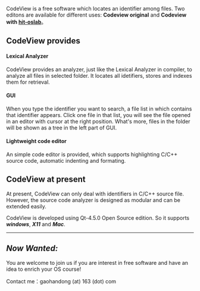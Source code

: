 CodeView is a free software which locates an identifier among files. Two editons are available for different uses: **Codeview original** and **Codeview with [hit-oslab](http://code.google.com/p/codeview/wiki/hit_oslab)**。

## CodeView provides ##

#### Lexical Analyzer ####

CodeView provides an analyzer, just like the Lexical Analyzer in compiler, to analyze all files in selected folder. It locates all idetifiers, stores and indexes them for retrieval.

#### GUI ####

When you type the identifier you want to search, a file list in which contains that identifier appears. Click one file in that list, you will see the file opened in an editor with cursor at the right position. What's more, files in the folder will be shown as a tree in the left part of GUI.

#### Lightweight code editor ####

An simple code editor is provided, which supports highlighting C/C++ source code, automatic indenting and formating.

## CodeView at present ##

At present, CodeView can only deal with identifiers in C/C++ source file. However, the source code analyzer is designed as modular and can be extended easily.

CodeView is developed using Qt-4.5.0 Open Source edition. So it supports **_windows_**, **_X11_** and **_Mac_**.


---


## _Now Wanted:_ ##
You are welcome to join us if you are interest in free software and have an idea to enrich your OS course!

Contact me：gaohandong (at) 163 (dot) com
